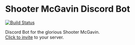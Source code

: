 # Shooter McGavin Discord Bot

[![Build Status](https://travis-ci.org/cszheng/ShooterMcGavinBot.svg?branch=master)](https://travis-ci.org/cszheng/ShooterMcGavinBot)

Discord Bot for the glorious Shooter McGavin.  
[Click to invite](https://discordapp.com/oauth2/authorize?client_id=318487287606280192&scope=bot&permissions=1) to your server.